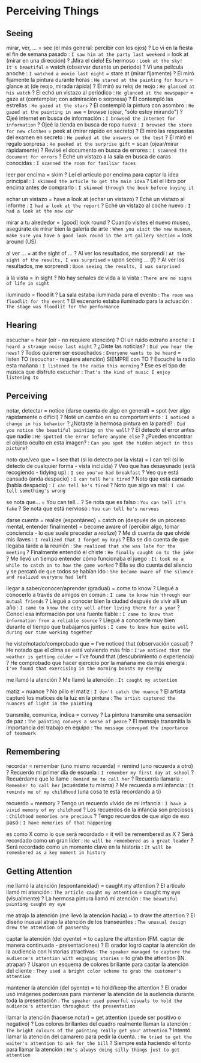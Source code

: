 # Perceiving Things

## Seeing

mirar, ver, ...
    = see (el más general: percibir con los ojos)
    ? Lo vi en la fiesta el fin de semana pasado : `I saw him at the party last weekend`
    = look at (mirar en una dirección)
    ? ¡Mira el cielo! Es hermoso : `Look at the sky! It's beautiful`
    = watch (observar durante un periodo)
    ? Vi una película anoche : `I watched a movie last night`
    = stare at (mirar fijamente)
    ? Él miró fijamente la pintura durante horas : `He stared at the painting for hours`
    = glance at (de reojo, mirada rápida)
    ? Él miró su reloj de reojo : `He glanced at his watch`
    ? Él echó un vistazo al periódico : `He glanced at the newspaper`
    = gaze at (contemplar; con admiración o sorpresa)
    ? Él contempló las estrellas : `He gazed at the stars`
    ? Él contempló la pintura con asombro : `He gazed at the painting in awe`
    = browse (ojear, "sólo estoy mirando")
    ? Ojeé internet en busca de información : `I browsed the internet for information`
    ? Ojeé la tienda en busca de ropa nueva : `I browsed the store for new clothes`
    = peek at (mirar rápido en secreto)
    ? Él miró las respuestas del examen en secreto : `He peeked at the answers on the test`
    ? Él miró el regalo sorpresa : `He peeked at the surprise gift`
    = scan (ojear/mirar rápidamente)
    ? Revisé el documento en busca de errores : `I scanned the document for errors`
    ? Eché un vistazo a la sala en busca de caras conocidas : `I scanned the room for familiar faces`

leer por encima = skim
    ? Leí el artículo por encima para captar la idea principal : `I skimmed the article to get the main idea`
    ? Leí el libro por encima antes de comprarlo : `I skimmed through the book before buying it`

echar un vistazo
    = have a look at (echar un vistazo)
    ? Eché un vistazo al informe : `I had a look at the report`
    ? Eché un vistazo al coche nuevo : `I had a look at the new car`

mirar a tu alrededor
    = [good] look round
    ? Cuando visites el nuevo museo, asegúrate de mirar bien la galería de arte : `When you visit the new museum, make sure you have a good look round in the art gallery section`
    = look around (US)

al ver ...
    = at the sight of ...
    ? Al ver los resultados, me sorprendí : `At the sight of the results, I was surprised`
    = upon seeing ... (f)
    ? Al ver los resultados, me sorprendí : `Upon seeing the results, I was surprised`


a la vista = in sight
    ? No hay señales de vida a la vista : `There are no signs of life in sight`

iluminado = floodlit
    ? La sala estaba iluminada para el evento : `The room was floodlit for the event`
    ? El escenario estaba iluminado para la actuación : `The stage was floodlit for the performance`


## Hearing

escuchar
    = hear (oír - no requiere atención)
    ? Oí un ruido extraño anoche : `I heard a strange noise last night`
    ? ¿Oíste las noticias? : `Did you hear the news?`
    ? Todos quieren ser escuchados : `Everyone wants to be heard`
    = listen TO (escuchar - requiere atención) SIEMPRE con TO
    ? Escuché la radio esta mañana : `I listened to the radio this morning`
    ? Ese es el tipo de música que disfruto escuchar : `That's the kind of music I enjoy listening to`


## Perceiving

notar, detectar
    = notice (darse cuenta de algo en general)
    = spot (ver algo rápidamente o difícil)
    ? Noté un cambio en su comportamiento : `I noticed a change in his behavior`
    ? ¿Notaste la hermosa pintura en la pared? : `Did you notice the beautiful painting on the wall?`
    ? Él detectó el error antes que nadie : `He spotted the error before anyone else`
    ? ¿Puedes encontrar el objeto oculto en esta imagen? : `Can you spot the hidden object in this picture?`

noto que/veo que
    = I see that (si lo detecto por la vista)
    = I can tell (si lo detecto de cualquier forma - vista incluida)
    ? Veo que has desayunado (está recogiendo - tidying up) : `I see you've had breakfast`
    ? Veo que está cansado (anda despacio) : `I can tell he's tired`
    ? Noto que está cansado (habla despacio) : `I can tell he's tired`
    ? Noto que algo va mal : `I can tell something's wrong`

se nota que...
    = You can tell...
    ? Se nota que es falso : `You can tell it's fake`
    ? Se nota que está nervioso : `You can tell he's nervous`

darse cuenta
    = realize  (espontáneo)
    = catch on (después de un proceso mental, entender finalmente)
    = become aware of (percibir algo, tomar conciencia - lo que suele preceder a _realize_)
    ? Me di cuenta de que olvidé mis llaves : `I realized that I forgot my keys`
    ? Ella se dio cuenta de que llegaba tarde a la reunión : `She realized that she was late for the meeting`
    ? Finalmente entendió el chiste : `He finally caught on to the joke`
    ? Me llevó un tiempo entender cómo funcionaba el juego : `It took me a while to catch on to how the game worked`
    ? Ella se dio cuenta del silencio y se percató de que todos se habían ido : `She became aware of the silence and realized everyone had left`

llegar a saber/conocer/aprender (gradual)
    = come to know
    ? Llegué a conocerlo a través de amigos en común : `I came to know him through our mutual friends`
    ? Llegué a conocer bien la ciudad después de vivir allí un año : `I came to know the city well after living there for a year`
    ? Conocí esa información por una fuente fiable : `I came to know that information from a reliable source`
    ? Llegué a conocerle muy bien durante el tiempo que trabajamos juntos : `I came to know him quite well during our time working together`

he visto/notado/comprobado que
    = I’ve noticed that (observación casual)
    ? He notado que el clima se está volviendo más frío : `I've noticed that the weather is getting colder`
    = I’ve found that (descubrimiento o experiencia)
    ? He comprobado que hacer ejercicio por la mañana me da más energía : `I've found that exercising in the morning boosts my energy`


me llamó la atención
    ? Me llamó la atención : `It caught my attention`

matiz = nuance
    ? No pillo el matiz : `I don't catch the nuance`
    ? El artista capturó los matices de la luz en la pintura : `The artist captured the nuances of light in the painting`

transmite, comunica, indica = convey
    ? La pintura transmite una sensación de paz : `The painting conveys a sense of peace`
    ? El mensaje transmitía la importancia del trabajo en equipo : `The message conveyed the importance of teamwork`

## Remembering

recordar
    = remember (uno mismo recuerda)
    = remind (uno recuerda a otro)
    ? Recuerdo mi primer día de escuela : `I remember my first day at school`
    ? Recuérdame que le llame : `Remind me to call her`
    ? Recuerda llamarla : `Remember to call her` (acuérdate tu misma)
    ? Me recuerda a mi infancia : `It reminds me of my childhood` (una cosa te está recordando a ti)

recuerdo = memory
    ? Tengo un recuerdo vívido de mi infancia : `I have a vivid memory of my childhood`
    ? Los recuerdos de la infancia son preciosos : `Childhood memories are precious`
    ? Tengo recuerdos de que algo de eso pasó : `I have memories of that happening`

es como X como lo que será recordado
    = it will be remembered as X
    ? Será recordado como un gran líder : `He will be remembered as a great leader`
    ? Será recordado como un momento clave en la historia : `It will be remembered as a key moment in history`


## Getting Attention


me llamó la atención (espontaneidad)
    = caught my attention
    ? El artículo llamó mi atención : `The article caught my attention`
    = caught my eye (visualmente)
    ? La hermosa pintura llamó mi atención : `The beautiful painting caught my eye`

me atrajo la atención (me llevó la atención hacia)
    = to draw the attention
    ? El diseño inusual atrajo la atención de los transeúntes : `The unusual design drew the attention of passersby`

captar la atención (del oyente)
    = to capture the attention (FM. captar de manera continuada - presentaciones)
    ? El orador logró captar la atención de la audiencia con historias atractivas : `The speaker managed to capture the audience's attention with engaging stories`
    = to grab the attention (IN. atrapar)
    ? Usaron un esquema de colores brillante para captar la atención del cliente : `They used a bright color scheme to grab the customer's attention`

mantener la atención (del oyente)
    = to hold/keep the attention
    ? El orador usó imágenes poderosas para mantener la atención de la audiencia durante toda la presentación : `The speaker used powerful visuals to hold the audience's attention throughout the presentation`

llamar la atención (hacerse notar)
    = get attention (puede ser positivo o negativo)
    ? Los colores brillantes del cuadro realmente llaman la atención : `The bright colours of the painting really get your attention`
    ? Intentó llamar la atención del camarero para pedir la cuenta. : `He tried to get the waiter's attention to ask for the bill`
    ? Siempre está haciendo el tonto para llamar la atención : `He's always doing silly things just to get attention`
